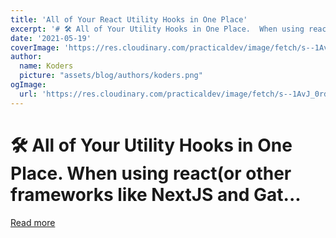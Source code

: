 ```yaml
---
title: 'All of Your React Utility Hooks in One Place'
excerpt: '# 🛠 All of Your Utility Hooks in One Place.  When using react(or other frameworks like NextJS and Gat...'
date: '2021-05-19'
coverImage: 'https://res.cloudinary.com/practicaldev/image/fetch/s--1AvJ_0rd--/c_imagga_scale,f_auto,fl_progressive,h_420,q_auto,w_1000/https://dev-to-uploads.s3.amazonaws.com/uploads/articles/2yat3dkbsdslvt9nfkou.png'
author:
  name: Koders
  picture: "assets/blog/authors/koders.png"
ogImage:
  url: 'https://res.cloudinary.com/practicaldev/image/fetch/s--1AvJ_0rd--/c_imagga_scale,f_auto,fl_progressive,h_420,q_auto,w_1000/https://dev-to-uploads.s3.amazonaws.com/uploads/articles/2yat3dkbsdslvt9nfkou.png'
---
```


# 🛠 All of Your Utility Hooks in One Place.  When using react(or other frameworks like NextJS and Gat...

[Read more](https://dev.to/pranta/all-of-your-react-util-hooks-in-one-place-3kid)
